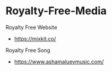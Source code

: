 # Royalty-Free-Media

Royalty Free Website
- https://mixkit.co/

Royalty Free Song
- https://www.ashamaluevmusic.com/
